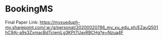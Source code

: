 # BookingMS
Final Paper Link: https://myxueduph-my.sharepoint.com/:w:/g/personal/20200020786_my_xu_edu_ph/EZauQ501hC9Aj-a9s3ZxmacBdTcienjLg3KPt7UayRBCHg?e=Nzua4F
